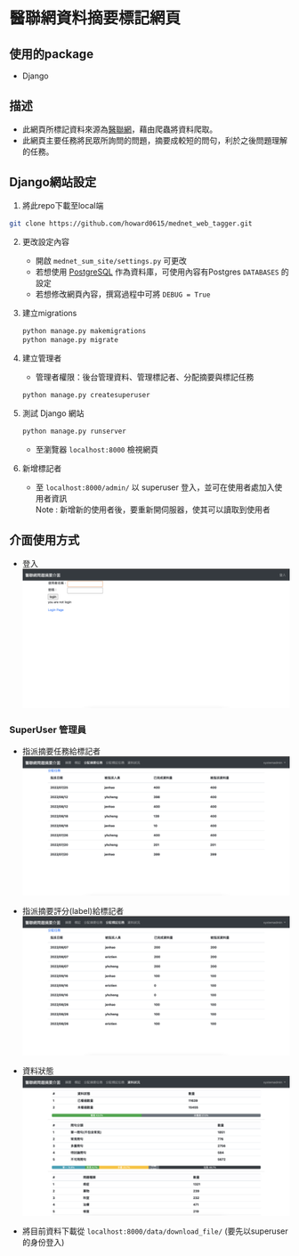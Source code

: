 # 醫聯網資料摘要標記網頁

## 使用的package
* Django

## 描述
* 此網頁所標記資料來源為[醫聯網](https://med-net.com/)，藉由爬蟲將資料爬取。
* 此網頁主要任務將民眾所詢問的問題，摘要成較短的問句，利於之後問題理解的任務。

## Django網站設定

1. 將此repo下載至local端
```bash
git clone https://github.com/howard0615/mednet_web_tagger.git
```
2. 更改設定內容
    * 開啟 `mednet_sum_site/settings.py` 可更改
    * 若想使用 [PostgreSQL](https://www.postgresql.org/) 作為資料庫，可使用內容有Postgres `DATABASES` 的設定
    * 若想修改網頁內容，撰寫過程中可將 `DEBUG = True`

3. 建立migrations
    ```bash
    python manage.py makemigrations
    python manage.py migrate
    ```

4. 建立管理者
    * 管理者權限：後台管理資料、管理標記者、分配摘要與標記任務
    ```bash
    python manage.py createsuperuser
    ```

5. 測試 Django 網站
    ```bash
    python manage.py runserver
    ```
    * 至瀏覽器 `localhost:8000` 檢視網頁

6. 新增標記者
    * 至 `localhost:8000/admin/` 以 superuser 登入，並可在使用者處加入使用者資訊  
    Note : 新增新的使用者後，要重新開伺服器，使其可以讀取到使用者

## 介面使用方式

* 登入
![login](img/login_page.png)

### SuperUser 管理員
* 指派摘要任務給標記者  
![assemble_summarization](img/superuser_assemblesummarization_page.png)

* 指派摘要評分(label)給標記者  
![assemble_labe](img/superuser_assemblelabel_page.png)

* 資料狀態
![data_condition](img/superuser_data_condition.png)

* 將目前資料下載從 `localhost:8000/data/download_file/` (要先以superuser的身份登入)
